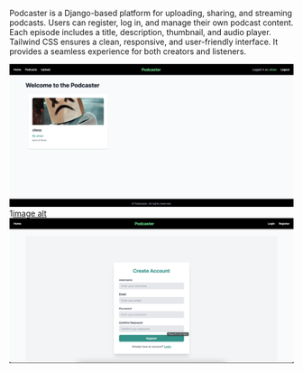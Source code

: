 Podcaster is a Django-based platform for uploading, sharing, and streaming podcasts.
Users can register, log in, and manage their own podcast content.
Each episode includes a title, description, thumbnail, and audio player.
Tailwind CSS ensures a clean, responsive, and user-friendly interface.
It provides a seamless experience for both creators and listeners.

![image alt](https://github.com/AfnanAbid157/Podcasting-App/blob/4906d9932e1a50a14ffd38fbfda4e3a4b6d1048e/home_page.png)
1[image alt](https://github.com/AfnanAbid157/Podcasting-App/blob/dc687451dacd89f0ce6dbefca53014aabdd76ed0/upload_page.png)
![image alt](https://github.com/AfnanAbid157/Podcasting-App/blob/dc687451dacd89f0ce6dbefca53014aabdd76ed0/register_page.png)
